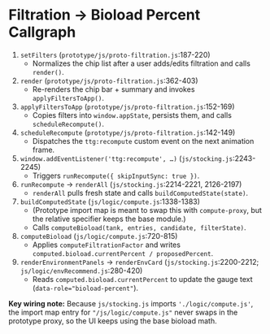 # Filtration → Bioload Percent Callgraph

1. `setFilters` (`prototype/js/proto-filtration.js`:187-220)
   - Normalizes the chip list after a user adds/edits filtration and calls `render()`.
2. `render` (`prototype/js/proto-filtration.js`:362-403)
   - Re-renders the chip bar + summary and invokes `applyFiltersToApp()`.
3. `applyFiltersToApp` (`prototype/js/proto-filtration.js`:152-169)
   - Copies filters into `window.appState`, persists them, and calls `scheduleRecompute()`.
4. `scheduleRecompute` (`prototype/js/proto-filtration.js`:142-149)
   - Dispatches the `ttg:recompute` custom event on the next animation frame.
5. `window.addEventListener('ttg:recompute', …)` (`js/stocking.js`:2243-2245)
   - Triggers `runRecompute({ skipInputSync: true })`.
6. `runRecompute` → `renderAll` (`js/stocking.js`:2214-2221, 2126-2197)
   - `renderAll` pulls fresh state and calls `buildComputedState(state)`.
7. `buildComputedState` (`js/logic/compute.js`:1338-1383)
   - (Prototype import map is meant to swap this with `compute-proxy`, but the relative specifier keeps the base module.)
   - Calls `computeBioload(tank, entries, candidate, filterState)`.
8. `computeBioload` (`js/logic/compute.js`:720-815)
   - Applies `computeFiltrationFactor` and writes `computed.bioload.currentPercent / proposedPercent`.
9. `renderEnvironmentPanels` → `renderEnvCard` (`js/stocking.js`:2200-2212; `js/logic/envRecommend.js`:280-420)
   - Reads `computed.bioload.currentPercent` to update the gauge text (`data-role="bioload-percent"`).

**Key wiring note:** Because `js/stocking.js` imports `'./logic/compute.js'`, the import map entry for `"/js/logic/compute.js"` never swaps in the prototype proxy, so the UI keeps using the base bioload math.
